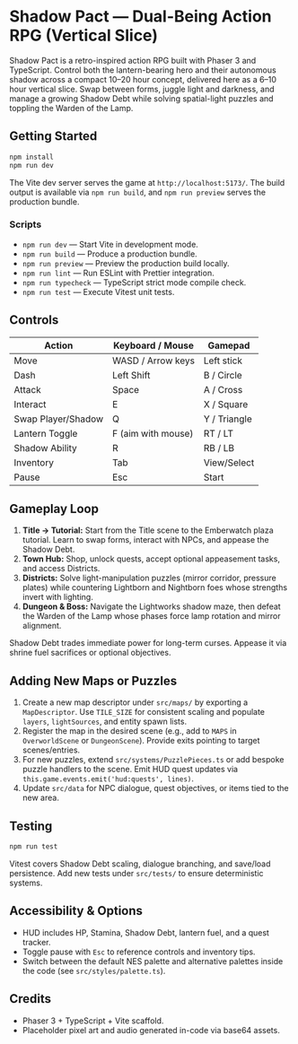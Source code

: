 # Shadow Pact — Dual-Being Action RPG (Vertical Slice)

Shadow Pact is a retro-inspired action RPG built with Phaser 3 and TypeScript. Control both the lantern-bearing hero and their autonomous shadow across a compact 10–20 hour concept, delivered here as a 6–10 hour vertical slice. Swap between forms, juggle light and darkness, and manage a growing Shadow Debt while solving spatial-light puzzles and toppling the Warden of the Lamp.

## Getting Started

```bash
npm install
npm run dev
```

The Vite dev server serves the game at `http://localhost:5173/`. The build output is available via `npm run build`, and `npm run preview` serves the production bundle.

### Scripts

- `npm run dev` — Start Vite in development mode.
- `npm run build` — Produce a production bundle.
- `npm run preview` — Preview the production build locally.
- `npm run lint` — Run ESLint with Prettier integration.
- `npm run typecheck` — TypeScript strict mode compile check.
- `npm run test` — Execute Vitest unit tests.

## Controls

| Action            | Keyboard / Mouse                 | Gamepad                 |
| ----------------- | -------------------------------- | ----------------------- |
| Move              | WASD / Arrow keys                | Left stick              |
| Dash              | Left Shift                       | B / Circle              |
| Attack            | Space                            | A / Cross               |
| Interact          | E                                | X / Square              |
| Swap Player/Shadow| Q                                | Y / Triangle            |
| Lantern Toggle    | F (aim with mouse)               | RT / LT                 |
| Shadow Ability    | R                                | RB / LB                 |
| Inventory         | Tab                              | View/Select             |
| Pause             | Esc                              | Start                   |

## Gameplay Loop

1. **Title → Tutorial:** Start from the Title scene to the Emberwatch plaza tutorial. Learn to swap forms, interact with NPCs, and appease the Shadow Debt.
2. **Town Hub:** Shop, unlock quests, accept optional appeasement tasks, and access Districts.
3. **Districts:** Solve light-manipulation puzzles (mirror corridor, pressure plates) while countering Lightborn and Nightborn foes whose strengths invert with lighting.
4. **Dungeon & Boss:** Navigate the Lightworks shadow maze, then defeat the Warden of the Lamp whose phases force lamp rotation and mirror alignment.

Shadow Debt trades immediate power for long-term curses. Appease it via shrine fuel sacrifices or optional objectives.

## Adding New Maps or Puzzles

1. Create a new map descriptor under `src/maps/` by exporting a `MapDescriptor`. Use `TILE_SIZE` for consistent scaling and populate `layers`, `lightSources`, and entity spawn lists.
2. Register the map in the desired scene (e.g., add to `MAPS` in `OverworldScene` or `DungeonScene`). Provide exits pointing to target scenes/entries.
3. For new puzzles, extend `src/systems/PuzzlePieces.ts` or add bespoke puzzle handlers to the scene. Emit HUD quest updates via `this.game.events.emit('hud:quests', lines)`.
4. Update `src/data` for NPC dialogue, quest objectives, or items tied to the new area.

## Testing

```bash
npm run test
```

Vitest covers Shadow Debt scaling, dialogue branching, and save/load persistence. Add new tests under `src/tests/` to ensure deterministic systems.

## Accessibility & Options

- HUD includes HP, Stamina, Shadow Debt, lantern fuel, and a quest tracker.
- Toggle pause with `Esc` to reference controls and inventory tips.
- Switch between the default NES palette and alternative palettes inside the code (see `src/styles/palette.ts`).

## Credits

- Phaser 3 + TypeScript + Vite scaffold.
- Placeholder pixel art and audio generated in-code via base64 assets.

